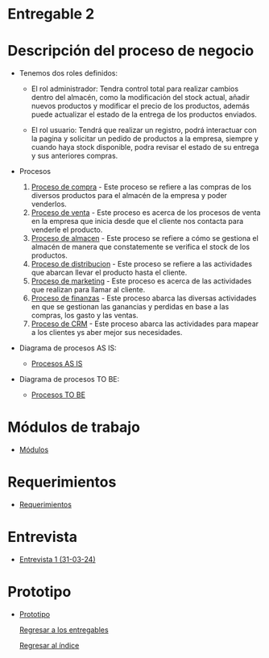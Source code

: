# Entregable 2
# Descripción del proceso de negocio
  - Tenemos dos roles definidos:

      - El rol administrador: Tendra control total para realizar cambios dentro del almacén, como la modificación del stock actual, añadir nuevos productos y modificar el precio de los productos, además puede actualizar el estado de la entrega de los productos enviados.

      - El rol usuario: Tendrá que realizar un registro, podrá interactuar con la pagina y solicitar un pedido de productos a la empresa, siempre y cuando haya stock disponible, podra revisar el estado de su entrega y sus anteriores compras.
  - Procesos
      1. [Proceso de compra](ProcesoCompra.md)
        - Este proceso se refiere a las compras de los diversos productos para el almacén de la empresa y poder venderlos.
      2. [Proceso de venta](ProcesoVenta.md)
        - Este proceso es acerca de los procesos de venta en la empresa que inicia desde que el cliente nos contacta para venderle el producto.
      3. [Proceso de almacen](ProcesoAlmacen.md)
        - Este proceso se refiere a cómo se gestiona el almacén de manera que constatemente se verifica el stock de los productos.
      4. [Proceso de distribucion](ProcesoDistribucion.md)
        - Este proceso se refiere a las actividades que abarcan llevar el producto hasta el cliente.
      5. [Proceso de marketing](ProcesoMarketing.md)
        - Este proceso es acerca de las actividades que realizan para llamar al cliente.
      6. [Proceso de finanzas](ProcesoFinanzas.md)
        - Este proceso abarca las diversas actividades en que se gestionan las ganancias y perdidas en base a las compras, los gasto y las ventas.
      7. [Proceso de CRM](ProcesoCRM.md)
        - Este proceso abarca las actividades para mapear a los clientes ys aber mejor sus necesidades.
    
  - Diagrama de procesos AS IS:

      - [Procesos AS IS](ProcesosASIS/ProcesosASIS.md)
        
  - Diagrama de procesos TO BE:

      - [Procesos TO BE](ProcesosTOBE/ProcesosTOBE.md)

# Módulos de trabajo
- [Módulos](Modulos.md)

# Requerimientos
- [Requerimientos](https://github.com/QuispeCesar/DBD-24-1-GRUPO-4/blob/main/04.Entregables/Entregable2/Requerimientos.md)

# Entrevista

- [Entrevista 1 (31-03-24)](../../03.Entrevista/Entrevista1/entrevista1.md)

# Prototipo 
- [Prototipo](https://www.figma.com/file/JaEtbwPTFhxpp8rVLio8Lc/Proyecto-Migni-Store?type=design&node-id=0%3A1&mode=design&t=M3kXqJ2GalOimxfl-1)

  [Regresar a los entregables](../../04.Entregables/entregables.md)

  [Regresar al índice](../../README.md)
